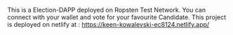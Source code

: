 This is a Election-DAPP deployed on Ropsten Test Network. You can connect with your wallet and vote for your favourite Candidate.
This project is deployed on netlify at : https://keen-kowalevski-ec8124.netlify.app/

